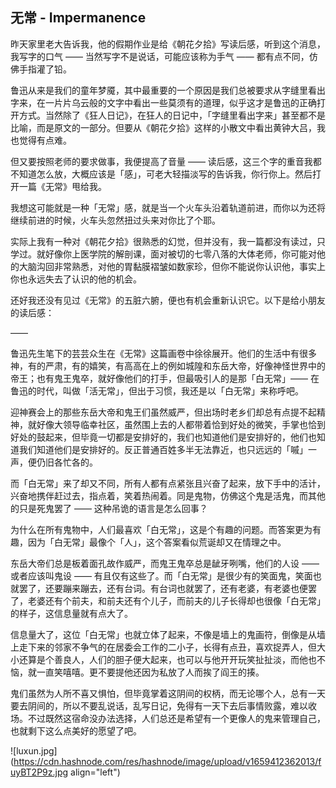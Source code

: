 ## 无常 - Impermanence

昨天家里老大告诉我，他的假期作业是给《朝花夕拾》写读后感，听到这个消息，我写字的口气 —— 当然写字不是说话，可能应该称为手气 —— 都有点不同，仿佛手指灌了铅。

鲁迅从来是我们的童年梦魇，其中最重要的一个原因是我们总被要求从字缝里看出字来，在一片片乌云般的文字中看出一些莫须有的道理，似乎这才是鲁迅的正确打开方式。当然除了《狂人日记》，在狂人的日记中，「字缝里看出字来」甚至都不是比喻，而是原文的一部分。但要从《朝花夕拾》这样的小散文中看出黄钟大吕，我也觉得有点难。

但又要按照老师的要求做事，我便提高了音量 —— 读后感，这三个字的重音我都不知道怎么放，大概应该是「感」，可老大轻描淡写的告诉我，你行你上。然后打开一篇《无常》甩给我。

我想这可能就是一种「无常」感，就是当一个火车头沿着轨道前进，而你以为还将继续前进的时候，火车头忽然扭过头来对你比了个耶。

实际上我有一种对《朝花夕拾》很熟悉的幻觉，但并没有，我一篇都没有读过，只学过。就好像你上医学院的解剖课，面对被切的七零八落的大体老师，你可能对他的大脑沟回非常熟悉，对他的胃黏膜褶皱如数家珍，但你不能说你认识他，事实上你也永远失去了认识的他的机会。

还好我还没有见过《无常》的五脏六腑，便也有机会重新认识它。以下是给小朋友的读后感：

——

鲁迅先生笔下的芸芸众生在《无常》这篇画卷中徐徐展开。他们的生活中有很多神，有的严肃，有的嬉笑，有高高在上的例如城隍和东岳大帝，好像神怪世界中的帝王；也有鬼王鬼卒，就好像他们的打手，但最吸引人的是那「白无常」—— 在鲁迅的时代，叫做「活无常」，但出于习惯，我还是以「白无常」来称呼吧。

迎神赛会上的那些东岳大帝和鬼王们虽然威严，但出场时老乡们却总有点提不起精神，就好像大领导临幸社区，虽然围上去的人都带着恰到好处的微笑，手掌也恰到好处的鼓起来，但毕竟一切都是安排好的，我们也知道他们是安排好的，他们也知道我们知道他们是安排好的。反正普通百姓多半无法靠近，也只远远的「嘁」一声，便仍旧各忙各的。

而「白无常」来了却又不同，所有人都有点紧张且兴奋了起来，放下手中的活计，兴奋地携伴赶过去，指点着，笑着热闹着。同是鬼物，仿佛这个鬼是活鬼，而其他的只是死鬼罢了 —— 这种吊诡的语言是怎么回事？

为什么在所有鬼物中，人们最喜欢「白无常」，这是个有趣的问题。而答案更为有趣，因为「白无常」最像个「人」，这个答案看似荒诞却又在情理之中。

东岳大帝们总是板着面孔故作威严，而鬼王鬼卒总是龇牙咧嘴，他们的人设 —— 或者应该叫鬼设 —— 有且仅有这些了。而「白无常」是很少有的笑面鬼，笑面也就罢了，还要蹦来蹦去，还有台词。有台词也就罢了，还有老婆，有老婆也便罢了，老婆还有个前夫，和前夫还有个儿子，而前夫的儿子长得却也很像「白无常」的样子，这信息量就有点大了。

信息量大了，这位「白无常」也就立体了起来，不像是墙上的鬼画符，倒像是从墙上走下来的邻家不争气的在居委会工作的二小子，长得有点丑，喜欢捉弄人，但大小还算是个善良人，人们的胆子便大起来，也可以与他开开玩笑扯扯淡，而他也不恼，就一直笑嘻嘻。更不要提他还因为私放了人而挨了阎王的揍。

鬼们虽然为人所不喜又惧怕，但毕竟掌着这阴间的权柄，而无论哪个人，总有一天要去阴间的，所以不要乱说话，乱写日记，免得有一天下去后事情败露，难以收场。不过既然这宿命没办法选择，人们总还是希望有一个更像人的鬼来管理自己，也就剩下这么点美好的愿望了吧。


![luxun.jpg](https://cdn.hashnode.com/res/hashnode/image/upload/v1659412362013/fuyBT2P9z.jpg align="left")
